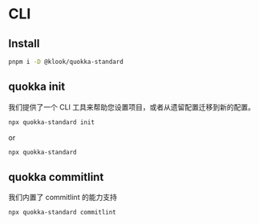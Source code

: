 # CLI

## Install

```bash
pnpm i -D @klook/quokka-standard
```

## quokka init

我们提供了一个 CLI 工具来帮助您设置项目，或者从遗留配置迁移到新的配置。

```bash
npx quokka-standard init
```

or

```bash
npx quokka-standard
```

## quokka commitlint

我们内置了 commitlint 的能力支持

```bash
npx quokka-standard commitlint
```
